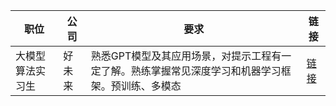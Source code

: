 | 职位 | 公司 | 要求 | 链接 |
|------|-------|-----|-------|
|大模型算法实习生|好未来|熟悉GPT模型及其应用场景，对提示工程有一定了解。熟练掌握常见深度学习和机器学习框架。预训练、多模态|[链接](https://www.zhipin.com/job_detail/3d2ffc35db8e931c1Hd43dS8FFVV.html?securityId=TyAWmRGUFahiT-11dXaPaWHY6YmwATHKX_uQDeCIozKOsLPGXAuWHTwLJz4LVcctO-NNpXkzC9UeKONwTAcnfWAfBxPDdIqkBl5d5u9vHLQPFF0~&ka=personal_interest_job_3d2ffc35db8e931c1Hd43dS8FFVV)|
